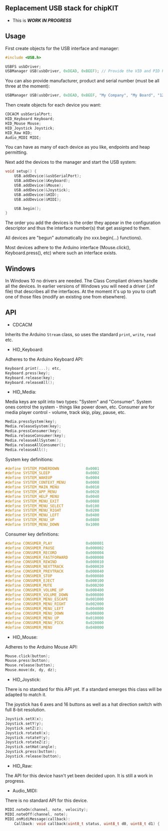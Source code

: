Replacement USB stack for chipKIT
--------------------------------

* This is ***WORK IN PROGRESS***

Usage
-----

First create objects for the USB interface and manager:

```C++
#include <USB.h>

USBFS usbDriver;
USBManager USB(usbDriver, 0xDEAD, 0xBEEF); // Provide the VID and PID here
```

You can also provide manufacturer, product and serial number (must be all three
at the moment):

```C++
USBManager USB(usbDriver, 0xDEAD, 0xBEEF, "My Company", "My Board", "12345ABCXYZ"); 
```

Then create objects for each device you want:

```C++
CDCACM usbSerialPort;
HID_Keyboard Keyboard;
HID_Mouse Mouse;
HID_Joystick Joystick;
HID_Raw HID;
Audio_MIDI MIDI;
```

You can have as many of each device as you like, endpoints and heap permitting.

Next add the devices to the manager and start the USB system:

```C++
void setup() {
    USB.addDevice(&usbSerialPort);
    USB.addDevice(&Keyboard);
    USB.addDevice(&Mouse);
    USB.addDevice(&Joystick);
    USB.addDevice(&HID);
    USB.addDevice(&MIDI);

    USB.begin();
}
```

The order you add the devices is the order they appear in the configuration descriptor and thus the interface number(s) that get
assigned to them.

All devices are "begun" automatically (no xxx.begin(...) functions).

Most devices adhere to the Arduino interface (Mouse.click(), Keyboard.press(), etc) where such an interface exists.

Windows
-------

In Windows 10 no drivers are needed. The Class Compliant drivers handle all the devices. In earlier versions of Windows you will need a
driver (.inf file) that describes all the interfaces. At the moment it's up to you to craft one of those files (modify an existing
one from elsewhere).

API
---

* CDCACM

Inherits the Arduino `Stream` class, so uses the standard `print`, `write`, `read` etc.

* HID\_Keyboard:

Adheres to the Arduino Keyboard API:


```C++
Keyboard.print(...); etc,
Keyboard.press(key);
Keyboard.release(key);
Keyboard.releaseAll();
```

* HID\_Media:

Media keys are split into two types: "System" and "Consumer". System ones control the
system - things like power down, etc. Consumer are for media player control - volume,
track skip, play, pause, etc.

```C++
Media.pressSystem(key);
Media.releaseSystem(key);
Media.pressConsumer(key);
Media.releaseConsumer(key);
Media.releaseAllSystem();
Media.releaseAllConsumer();
Media.releaseAll();
```

System key definitions:

```C++
#define SYSTEM_POWERDOWN            0x0001
#define SYSTEM_SLEEP                0x0002
#define SYSTEM_WAKEUP               0x0004
#define SYSTEM_CONTEXT_MENU         0x0008
#define SYSTEM_MAIN_MENU            0x0010
#define SYSTEM_APP_MENU             0x0020
#define SYSTEM_HELP_MENU            0x0040
#define SYSTEM_MENU_EXIT            0x0080
#define SYSTEM_MENU_SELECT          0x0100
#define SYSTEM_MENU_RIGHT           0x0200
#define SYSTEM_MENU_LEFT            0x0400
#define SYSTEM_MENU_UP              0x0800
#define SYSTEM_MENU_DOWN            0x1000
```

Consumer key definitions:

```C++
#define CONSUMER_PLAY               0x000001
#define CONSUMER_PAUSE              0x000002
#define CONSUMER_RECORD             0x000004
#define CONSUMER_FASTFORWARD        0x000008
#define CONSUMER_REWIND             0x000010
#define CONSUMER_NEXTTRACK          0x000020
#define CONSUMER_PREVTRACK          0x000040
#define CONSUMER_STOP               0x000080
#define CONSUMER_EJECT              0x000100
#define CONSUMER_MUTE               0x000200
#define CONSUMER_VOLUME_UP          0x000400
#define CONSUMER_VOLUME_DOWN        0x000800
#define CONSUMER_MENU_ESCAPE        0x001000
#define CONSUMER_MENU_RIGHT         0x002000
#define CONSUMER_MENU_LEFT          0x004000
#define CONSUMER_MENU_DOWN          0x008000
#define CONSUMER_MENU_UP            0x010000
#define CONSUMER_MENU_PICK          0x020000
#define CONSUMER_MENU               0x040000
```

* HID\_Mouse:

Adheres to the Arduino Mouse API:

```C++
Mouse.click(button);
Mouse.press(button);
Mouse.release(button);
Mouse.move(dx, dy, dz);
```

* HID\_Joystick:

There is no standard for this API yet. If a standard emerges this class will
be adapted to match it.

The joystick has 6 axes and 16 buttons as well as a hat direction switch with
full 8-bit resolution.

```C++
Joystick.setX(x);
Joystick.setY(y);
Joystick.setZ(z);
Joystick.rotateX(x);
Joystick.rotateY(y);
Joystick.rotateZ(z);
Joystick.setHat(angle);
Joystick.press(button);
Joystick.release(button);
```

* HID\_Raw:

The API for this device hasn't yet been decided upon. It is still a work in progress.

* Audio\_MIDI:

There is no standard API for this device.

```C++
MIDI.noteOn(channel, note, velocity);
MIDI.noteOff(channel, note);
MIDI.onMidiMessage(callback):
    Callback: void callback(uint8_t status, uint8_t d0, uint8_t d1) { ... }
```
